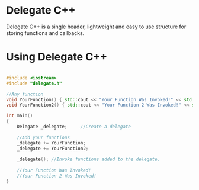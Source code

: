 # Delegate C++

Delegate C++ is a single header, lightweight and easy to use structure for storing functions and callbacks.

# Using Delegate C++

``` C++

#include <iostream>
#include "delegate.h"

//Any function
void YourFunction() { std::cout << "Your Function Was Invoked!" << std::endl; }
void YourFunction2() { std::cout << "Your Function 2 Was Invoked!" << std::endl; }

int main()
{
	Delegate _delegate; 	//Create a delegate

	//Add your functions
	_delegate += YourFunction; 
	_delegate += YourFunction2; 
  
	_delegate(); //Invoke functions added to the delegate.
	
	//Your Function Was Invoked!
	//Your Function 2 Was Invoked!
}
```
